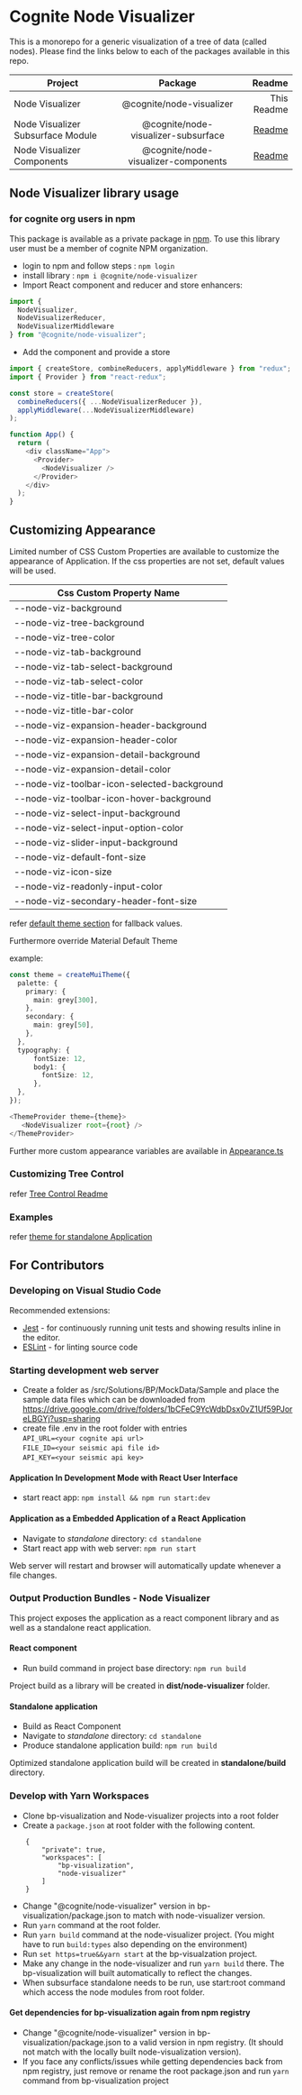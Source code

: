 # Cognite Node Visualizer

This is a monorepo for a generic visualization of a tree of data (called nodes). Please find the links below to each of the packages available in this repo.

| Project               |            Package             |                                                                                              Readme |
| --------------------- | :----------------------------: | --------------------------------------------------------------------------------------------------: |
| Node Visualizer | @cognite/node-visualizer |                                                                                         This Readme |
| Node Visualizer Subsurface Module | @cognite/node-visualizer-subsurface |  [Readme](https://github.com/cognitedata/node-visualizer/blob/master/src/Interface#readme) |
| Node Visualizer Components | @cognite/node-visualizer-components | [Readme](https://github.com/cognitedata/node-visualizer/blob/master/src/Components#readme) |

## Node Visualizer library usage

### for cognite org users in npm

This package is available as a private package in [npm](https://www.npmjs.com/package/@cognite/node-visualizer).
To use this library user must be a member of cognite NPM organization.

- login to npm and follow steps : `npm login`
- install library : `npm i @cognite/node-visualizer`
- Import React component and reducer and store enhancers:

```javascript
import {
  NodeVisualizer,
  NodeVisualizerReducer,
  NodeVisualizerMiddleware
} from "@cognite/node-visualizer";
```

- Add the component and provide a store

```typescript jsx
import { createStore, combineReducers, applyMiddleware } from "redux";
import { Provider } from "react-redux";

const store = createStore(
  combineReducers({ ...NodeVisualizerReducer }),
  applyMiddleware(...NodeVisualizerMiddleware)
);

function App() {
  return (
    <div className="App">
      <Provider>
        <NodeVisualizer />
      </Provider>
    </div>
  );
}
```

## Customizing Appearance

Limited number of CSS Custom Properties are available to customize the appearance of Application.
If the css properties are not set, default values will be used.

| Css Custom Property Name                          |
| ------------------------------------------------- |
| --node-viz-background                       |
| --node-viz-tree-background                  |
| --node-viz-tree-color                       |
| --node-viz-tab-background                   |
| --node-viz-tab-select-background            |
| --node-viz-tab-select-color                 |
| --node-viz-title-bar-background             |
| --node-viz-title-bar-color                  |
| --node-viz-expansion-header-background      |
| --node-viz-expansion-header-color           |
| --node-viz-expansion-detail-background      |
| --node-viz-expansion-detail-color           |
| --node-viz-toolbar-icon-selected-background |
| --node-viz-toolbar-icon-hover-background    |
| --node-viz-select-input-background          |
| --node-viz-select-input-option-color        |
| --node-viz-slider-input-background          |
| --node-viz-default-font-size                |
| --node-viz-icon-size                        |
| --node-viz-readonly-input-color             |
| --node-viz-secondary-header-font-size       |

refer [default theme section](https://github.com/cognitedata/node-visualization/blob/master/src/UserInterface/styles/scss/index.scss) for fallback values.

Furthermore override Material Default Theme

example:
```typescript jsx
const theme = createMuiTheme({
  palette: {
    primary: {
      main: grey[300],
    },
    secondary: {
      main: grey[50],
    },
  },
  typography: {
      fontSize: 12,
      body1: {
        fontSize: 12,
      },
  },
});

<ThemeProvider theme={theme}>
   <NodeVisualizer root={root} />
</ThemeProvider>
```
Further more custom appearance variables are available in [Appearance.ts](https://github.com/cognitedata/node-visualizer/blob/master/src/Core/States/Appearance.ts)

### Customizing Tree Control

refer [Tree Control Readme](https://github.com/cognitedata/node-visualization/blob/master/src/Components#readme)

### Examples

refer [theme for standalone Application](https://github.com/cognitedata/node-visualization/blob/master/src/UserInterface/styles/scss/theme.scss)

## For Contributors

### Developing on Visual Studio Code

Recommended extensions:

- [Jest](https://marketplace.visualstudio.com/items?itemName=Orta.vscode-jest) - for continuously running unit tests and showing results inline in the editor.
- [ESLint](https://marketplace.visualstudio.com/items?itemName=dbaeumer.vscode-eslint) - for linting source code

### Starting development web server

- Create a folder as /src/Solutions/BP/MockData/Sample and place the sample data files which can be downloaded from https://drive.google.com/drive/folders/1bCFeC9YcWdbDsx0vZ1Uf59PJoreLBGYj?usp=sharing
- create file .env in the root folder with entries  </br>
  `API_URL=<your cognite api url>` </br>
  `FILE_ID=<your seismic api file id>` </br>
  `API_KEY=<your seismic api key>`


#### Application In Development Mode with React User Interface

- start react app: `npm install && npm run start:dev`

#### Application as a Embedded Application of a React Application

- Navigate to _standalone_ directory: `cd standalone`
- Start react app with web server: `npm run start`

Web server will restart and browser will automatically update whenever a file changes.

### Output Production Bundles - Node Visualizer

This project exposes the application as a react component library and as well as a standalone react application.

#### React component

- Run build command in project base directory: `npm run build`

Project build as a library will be created in **dist/node-visualizer** folder.

#### Standalone application

- Build as React Component
- Navigate to _standalone_ directory: `cd standalone`
- Produce standalone application build: `npm run build`

Optimized standalone application build will be created in **standalone/build** directory.

### Develop with Yarn Workspaces

- Clone bp-visualization and Node-visualizer projects into a root folder
- Create a `package.json` at root folder with the following content.
```
    {
        "private": true,
        "workspaces": [
            "bp-visualization",
            "node-visualizer"
        ]
    }
```

- Change "@cognite/node-visualizer" version in bp-visualization/package.json to match with node-visualizer version.
- Run `yarn` command at the root folder.
- Run `yarn build` command at the node-visualizer project. (You might have to run `build:types` also depending on the environment)
- Run `set https=true&&yarn start` at the bp-visualzation project.
- Make any change in the node-visualizer and run `yarn build` there. The bp-visualization will built automatically to reflect the changes.
- When subsurface standalone needs to be run, use start:root command which access the node modules from root folder.

#### Get dependencies for bp-visualization again from npm registry
- Change "@cognite/node-visualizer" version in bp-visualization/package.json to a valid version in npm registry. (It should not match with the locally built node-visualization version).
- If you face any conflicts/issues while getting dependencies back from npm registry, just remove or rename the root package.json and run `yarn` command from bp-visualization project


